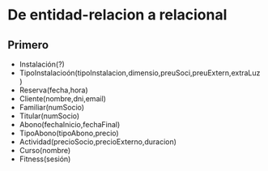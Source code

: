# De entidad-relacion a relacional
## Primero
- Instalación(?)
- TipoInstalacioón(tipoInstalacion,dimensio,preuSoci,preuExtern,extraLuz)
- Reserva(fecha,hora)
- Cliente(nombre,dni,email)
- Familiar(numSocio)
- Titular(numSocio)
- Abono(fechaInicio,fechaFinal)
- TipoAbono(tipoAbono,precio)
- Actividad(precioSocio,precioExterno,duracion)
- Curso(nombre)
- Fitness(sesión)